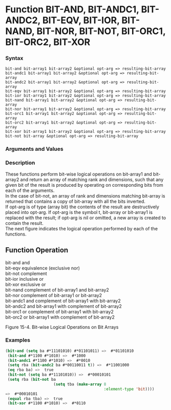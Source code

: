 <!-- Generated on 05/10/2020 by https://github.com/anto2oo/clhs-evolved -->

# Function BIT-AND, BIT-ANDC1, BIT-ANDC2, BIT-EQV, BIT-IOR, BIT-NAND, BIT-NOR, BIT-NOT, BIT-ORC1, BIT-ORC2, BIT-XOR

### Syntax
`bit-and bit-array1 bit-array2 &optional opt-arg => resulting-bit-array`  
`bit-andc1 bit-array1 bit-array2 &optional opt-arg => resulting-bit-array`  
`bit-andc2 bit-array1 bit-array2 &optional opt-arg => resulting-bit-array`  
`bit-eqv bit-array1 bit-array2 &optional opt-arg => resulting-bit-array`  
`bit-ior bit-array1 bit-array2 &optional opt-arg => resulting-bit-array`  
`bit-nand bit-array1 bit-array2 &optional opt-arg => resulting-bit-array`  
`bit-nor bit-array1 bit-array2 &optional opt-arg => resulting-bit-array`  
`bit-orc1 bit-array1 bit-array2 &optional opt-arg => resulting-bit-array`  
`bit-orc2 bit-array1 bit-array2 &optional opt-arg => resulting-bit-array`  
`bit-xor bit-array1 bit-array2 &optional opt-arg => resulting-bit-array`  
`bit-not bit-array &optional opt-arg => resulting-bit-array`  


### Arguments and Values


### Description
These functions perform bit-wise logical operations on bit-array1 and bit-array2 and return an array of matching rank and dimensions, such that any given bit of the result is produced by operating on corresponding bits from each of the arguments.  
In the case of bit-not, an array of rank and dimensions matching bit-array is returned that contains a copy of bit-array with all the bits inverted.  
If opt-arg is of type (array bit) the contents of the result are destructively placed into opt-arg. If opt-arg is the symbol t, bit-array or bit-array1 is replaced with the result; if opt-arg is nil or omitted, a new array is created to contain the result.  
The next figure indicates the logical operation performed by each of the functions.  
                                                                                                         
Function                                                 Operation                                       
----------  
                                                                                                         
                                                           
bit-and                                                  and                                             
bit-eqv                                                  equivalence (exclusive nor)                     
bit-not                                                  complement                                      
bit-ior                                                  inclusive or                                    
bit-xor                                                  exclusive or                                    
bit-nand                                                 complement of bit-array1 and bit-array2         
bit-nor                                                  complement of bit-array1 or bit-array2          
bit-andc1                                                and complement of bit-array1 with bit-array2    
bit-andc2                                                and bit-array1 with complement of bit-array2    
bit-orc1                                                 or complement of bit-array1 with bit-array2     
bit-orc2                                                 or bit-array1 with complement of bit-array2     
                                                                                                         
Figure 15-4.  Bit-wise Logical Operations on Bit Arrays



### Examples
```lisp 
(bit-and (setq ba #*11101010) #*01101011) =>  #*01101010
 (bit-and #*1100 #*1010) =>  #*1000      
 (bit-andc1 #*1100 #*1010) =>  #*0010
 (setq rba (bit-andc2 ba #*00110011 t)) =>  #*11001000
 (eq rba ba) =>  true
 (bit-not (setq ba #*11101010)) =>  #*00010101
 (setq rba (bit-not ba 
                     (setq tba (make-array 8 
                                           :element-type 'bit))))
=>  #*00010101
 (equal rba tba) =>  true
 (bit-xor #*1100 #*1010) =>  #*0110
```
